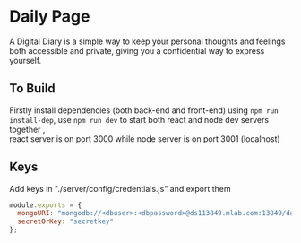 # Daily Page

A Digital Diary is a simple way to keep your personal thoughts and feelings both accessible and private, giving you a confidential way to express yourself.

## To Build

Firstly install dependencies (both back-end and front-end) using `npm run install-dep`, use `npm run dev` to start both react and node dev servers together , \
react server is on port 3000 while node server is on port 3001 (localhost)

## Keys

Add keys in "./server/config/credentials.js" and export them

```javascript
module.exports = {
  mongoURI: "mongodb://<dbuser>:<dbpassword>@ds113849.mlab.com:13849/daily-page",
  secretOrKey: "secretkey"
};
```
